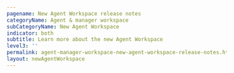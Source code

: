 ```yaml
---
pagename: New Agent Workspace release notes
categoryName: Agent & manager workspace
subCategoryName: New Agent Workspace
indicator: both
subtitle: Learn more about the new Agent Workspace
level3: ''
permalink: agent-manager-workspace-new-agent-workspace-release-notes.html
layout: newAgentWorkspace
---
```

